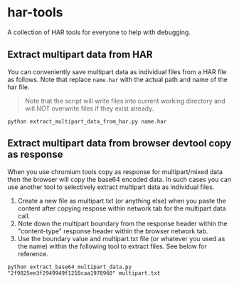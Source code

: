 # har-tools

A collection of HAR tools for everyone to help with debugging.


## Extract multipart data from HAR

You can conveniently save multipart data as individual files from
a HAR file as follows. Note that replace `name.har` with the
actual path and name of the har file.

> Note that the script will write files into current working
> directory and will NOT overwrite files if they exist already.

```console
python extract_multipart_data_from_har.py name.har
```


## Extract multipart data from browser devtool copy as response

When you use chromium tools copy as response for multipart/mixed data then
the browser will copy the base64 encoded data. In such cases you can use
another tool to selectively extract multipart data as individual files.

1. Create a new file as multipart.txt (or anything else) when you paste
   the content after copying respose within network tab for the multipart
   data call.
2. Note down the multipart boundary from the response header within the
   "content-type" response header within the browser network tab.
3. Use the boundary value and multipart.txt file (or whatever you used as the name)
   within the following tool to extract files. See below for reference.

```console
python extract_base64_multipart_data.py "2f9825ee3f2949949f1210caa1978960" multipart.txt
```